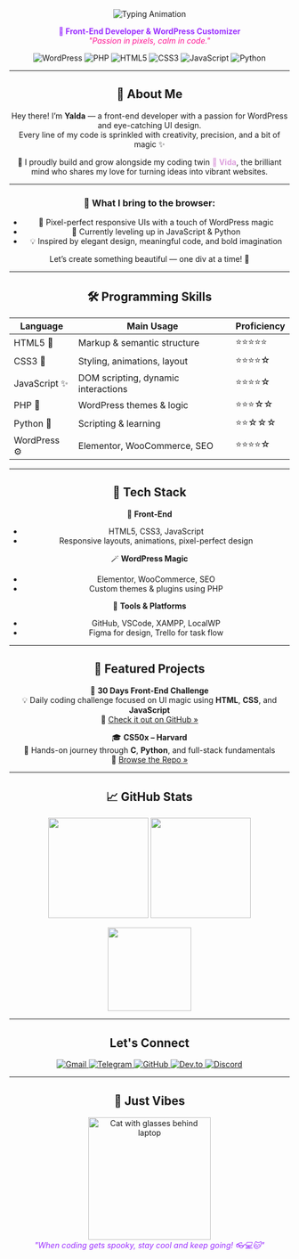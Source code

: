 <div align="center">
<div align="center">
  <img src="https://readme-typing-svg.demolab.com?font=Fira+Code&size=28&duration=2000&pause=500&color=FF1493&center=true&width=500&lines=%F0%9F%94%A5+Hi%2C+I'm+Yalda!;Front-End+Developer;Building+Magical+UIs+!" alt="Typing Animation"/>
</div>

<p align="center">
  <strong style="color:#9B30FF;">💖 Front-End Developer & WordPress Customizer</strong><br/>
  <em style="color:#FF1493;">"Passion in pixels, calm in code."</em>
</p>

<p align="center">
  <img src="https://img.shields.io/badge/WordPress-8A2BE2?style=for-the-badge&logo=wordpress&logoColor=white" alt="WordPress" />
  <img src="https://img.shields.io/badge/PHP-D580FF?style=for-the-badge&logo=php&logoColor=white" alt="PHP" />
  <img src="https://img.shields.io/badge/HTML5-DA70D6?style=for-the-badge&logo=html5&logoColor=white" alt="HTML5" />
  <img src="https://img.shields.io/badge/CSS3-BA55D3?style=for-the-badge&logo=css3&logoColor=white" alt="CSS3" />
  <img src="https://img.shields.io/badge/JavaScript-D8B4FE?style=for-the-badge&logo=javascript&logoColor=black" alt="JavaScript" />
  <img src="https://img.shields.io/badge/Python-DA70D6?style=for-the-badge&logo=python&logoColor=black" alt="Python" />
</p>

---
## 💫 About Me

Hey there! I’m <strong>Yalda</strong> — a front-end developer with a passion for WordPress and eye-catching UI design.  
Every line of my code is sprinkled with creativity, precision, and a bit of magic ✨

<p align="center">
  💜 I proudly build and grow alongside my coding twin  
  <a href="https://github.com/VIDAKHOSHPEY22" style="color:#DDA0DD; text-decoration: none; font-weight: bold;">🌸 Vida</a>,  
  the brilliant mind who shares my love for turning ideas into vibrant websites.
</p>

---

### 🎨 What I bring to the browser:
- 🎯 Pixel-perfect responsive UIs with a touch of WordPress magic  
- 🌱 Currently leveling up in JavaScript & Python  
- 💡 Inspired by elegant design, meaningful code, and bold imagination  

Let’s create something beautiful — one div at a time! 🚀

---

## 🛠️ Programming Skills

| Language       | Main Usage                         | Proficiency |
|----------------|----------------------------------|-------------|
| HTML5 🧱       | Markup & semantic structure       | ⭐⭐⭐⭐⭐      |
| CSS3 🎨        | Styling, animations, layout       | ⭐⭐⭐⭐☆      |
| JavaScript ✨   | DOM scripting, dynamic interactions | ⭐⭐⭐⭐☆   |
| PHP 🐘         | WordPress themes & logic          | ⭐⭐⭐☆☆      |
| Python 🐍      | Scripting & learning              | ⭐⭐☆☆☆      |
| WordPress ⚙️   | Elementor, WooCommerce, SEO      | ⭐⭐⭐⭐☆      |

---

## 🧩 Tech Stack

🎨 **Front-End**
- HTML5, CSS3, JavaScript  
- Responsive layouts, animations, pixel-perfect design

🪄 **WordPress Magic**
- Elementor, WooCommerce, SEO  
- Custom themes & plugins using PHP

🧰 **Tools & Platforms**
- GitHub, VSCode, XAMPP, LocalWP  
- Figma for design, Trello for task flow

---

## 🚀 Featured Projects

🌈 **30 Days Front-End Challenge**  
💡 Daily coding challenge focused on UI magic using **HTML**, **CSS**, and **JavaScript**  
🔗 [Check it out on GitHub »](https://github.com/YALDAKHOSHPEY/30days-frontend)

🎓 **CS50x – Harvard**  
🧠 Hands-on journey through **C**, **Python**, and full-stack fundamentals  
🔗 [Browse the Repo »](https://github.com/YALDAKHOSHPEY/cs50x)

---

## 📈 GitHub Stats

<p align="center">
  <img src="https://github-readme-stats.vercel.app/api?username=YALDAKHOSHPEY&show_icons=true&theme=default&hide_border=true&title_color=BA55D3&text_color=4B0082&icon_color=FF69B4&bg_color=00000000" height="180" />
  <img src="https://github-readme-stats.vercel.app/api/top-langs/?username=YALDAKHOSHPEY&layout=compact&theme=default&hide_border=true&title_color=BA55D3&text_color=4B0082&bg_color=00000000" height="180" />
</p>

<p align="center">
  <img src="https://github-readme-streak-stats.herokuapp.com?user=YALDAKHOSHPEY&theme=default&hide_border=true&background=00000000&ring=BA55D3&fire=FF69B4&currStreakLabel=FF69B4&sideNums=4B0082&sideLabels=4B0082" height="150"/>
</p>

---

## Let's Connect

<p align="center">
  <a href="mailto:yaldatwin@gmail.com" title="Email" target="_blank" rel="noopener noreferrer">
    <img src="https://img.shields.io/badge/Gmail-9B30FF?style=for-the-badge&logo=gmail&logoColor=white" alt="Gmail" />
  </a>
  <a href="https://t.me/yaldatwin" title="Telegram" target="_blank" rel="noopener noreferrer">
    <img src="https://img.shields.io/badge/Telegram-FF69B4?style=for-the-badge&logo=telegram&logoColor=white" alt="Telegram" />
  </a>
  <a href="https://github.com/YALDAKHOSHPEY" title="GitHub" target="_blank" rel="noopener noreferrer">
    <img src="https://img.shields.io/badge/GitHub-E6E6FA?style=for-the-badge&logo=github&logoColor=black" alt="GitHub" />
  </a>
  <a href="https://dev.to/yaldakhoshpey" title="Dev.to" target="_blank" rel="noopener noreferrer">
    <img src="https://img.shields.io/badge/Dev.to-DA70D6?style=for-the-badge&logo=dev.to&logoColor=white" alt="Dev.to" />
  </a>
  <a href="https://discordapp.com/users/yaldatwin" title="Discord: yaldatwin" target="_blank" rel="noopener noreferrer">
    <img src="https://img.shields.io/badge/Discord-7F3FBF?style=for-the-badge&logo=discord&logoColor=white" alt="Discord" />
  </a>
</p>


---
## 🎀 Just Vibes

<p align="center">
  <img src="https://media.giphy.com/media/jUwpNzg9IcyrK/giphy.gif" width="220" alt="Cat with glasses behind laptop" /><br/>
  <em style="color: #9B30FF;">"When coding gets spooky, stay cool and keep going! 👓💻🐱"</em>
</p>

